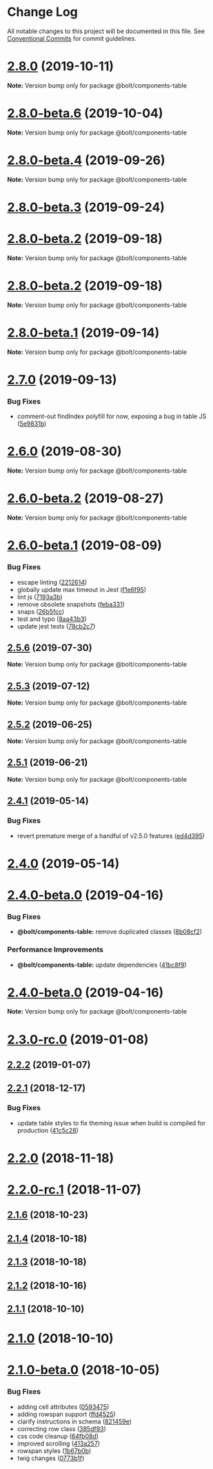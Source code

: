 # Change Log

All notable changes to this project will be documented in this file.
See [Conventional Commits](https://conventionalcommits.org) for commit guidelines.

# [2.8.0](https://github.com/bolt-design-system/bolt/tree/master/packages/components/bolt-table/compare/v2.8.0-beta.6...v2.8.0) (2019-10-11)

**Note:** Version bump only for package @bolt/components-table





# [2.8.0-beta.6](https://github.com/bolt-design-system/bolt/tree/master/packages/components/bolt-table/compare/v2.8.0-beta.5...v2.8.0-beta.6) (2019-10-04)

**Note:** Version bump only for package @bolt/components-table





# [2.8.0-beta.4](https://github.com/bolt-design-system/bolt/tree/master/packages/components/bolt-table/compare/v2.8.0-beta.3...v2.8.0-beta.4) (2019-09-26)

**Note:** Version bump only for package @bolt/components-table





# [2.8.0-beta.3](https://github.com/bolt-design-system/bolt/tree/master/packages/components/bolt-table/compare/v2.7.1...v2.8.0-beta.3) (2019-09-24)



# [2.8.0-beta.2](https://github.com/bolt-design-system/bolt/tree/master/packages/components/bolt-table/compare/v2.7.0...v2.8.0-beta.2) (2019-09-18)

**Note:** Version bump only for package @bolt/components-table





# [2.8.0-beta.2](https://github.com/bolt-design-system/bolt/tree/master/packages/components/bolt-table/compare/v2.7.0...v2.8.0-beta.2) (2019-09-18)

**Note:** Version bump only for package @bolt/components-table





# [2.8.0-beta.1](https://github.com/bolt-design-system/bolt/tree/master/packages/components/bolt-table/compare/v2.7.0...v2.8.0-beta.1) (2019-09-14)

**Note:** Version bump only for package @bolt/components-table





# [2.7.0](https://github.com/bolt-design-system/bolt/tree/master/packages/components/bolt-table/compare/v2.6.0...v2.7.0) (2019-09-13)


### Bug Fixes

* comment-out findIndex polyfill for now, exposing a bug in table JS ([5e9831b](https://github.com/bolt-design-system/bolt/tree/master/packages/components/bolt-table/commit/5e9831b))





# [2.6.0](https://github.com/bolt-design-system/bolt/tree/master/packages/components/bolt-table/compare/v2.6.0-beta.2...v2.6.0) (2019-08-30)

**Note:** Version bump only for package @bolt/components-table





# [2.6.0-beta.2](https://github.com/bolt-design-system/bolt/tree/master/packages/components/bolt-table/compare/v2.6.0-beta.1...v2.6.0-beta.2) (2019-08-27)

**Note:** Version bump only for package @bolt/components-table





# [2.6.0-beta.1](https://github.com/bolt-design-system/bolt/tree/master/packages/components/bolt-table/compare/v2.5.6...v2.6.0-beta.1) (2019-08-09)


### Bug Fixes

* escape linting ([2212614](https://github.com/bolt-design-system/bolt/tree/master/packages/components/bolt-table/commit/2212614))
* globally update max timeout in Jest ([f1e6f95](https://github.com/bolt-design-system/bolt/tree/master/packages/components/bolt-table/commit/f1e6f95))
* lint js ([7193a3b](https://github.com/bolt-design-system/bolt/tree/master/packages/components/bolt-table/commit/7193a3b))
* remove obsolete snapshots ([feba331](https://github.com/bolt-design-system/bolt/tree/master/packages/components/bolt-table/commit/feba331))
* snaps ([26b5fcc](https://github.com/bolt-design-system/bolt/tree/master/packages/components/bolt-table/commit/26b5fcc))
* test and typo ([8aa43b3](https://github.com/bolt-design-system/bolt/tree/master/packages/components/bolt-table/commit/8aa43b3))
* update jest tests ([78cb2c7](https://github.com/bolt-design-system/bolt/tree/master/packages/components/bolt-table/commit/78cb2c7))





## [2.5.6](https://github.com/bolt-design-system/bolt/tree/master/packages/components/bolt-table/compare/v2.5.5...v2.5.6) (2019-07-30)

**Note:** Version bump only for package @bolt/components-table





## [2.5.3](https://github.com/bolt-design-system/bolt/tree/master/packages/components/bolt-table/compare/v2.5.2...v2.5.3) (2019-07-12)

**Note:** Version bump only for package @bolt/components-table





## [2.5.2](https://github.com/bolt-design-system/bolt/tree/master/packages/components/bolt-table/compare/v2.5.1...v2.5.2) (2019-06-25)

**Note:** Version bump only for package @bolt/components-table





## [2.5.1](https://github.com/bolt-design-system/bolt/tree/master/packages/components/bolt-table/compare/v2.5.0...v2.5.1) (2019-06-21)

**Note:** Version bump only for package @bolt/components-table





## [2.4.1](https://github.com/bolt-design-system/bolt/compare/v2.4.0...v2.4.1) (2019-05-14)


### Bug Fixes

* revert premature merge of a handful of v2.5.0 features ([ed4d395](https://github.com/bolt-design-system/bolt/commit/ed4d395))





# [2.4.0](https://github.com/bolt-design-system/bolt/tree/master/packages/components/bolt-table/compare/v2.3.2...v2.4.0) (2019-05-14)



# [2.4.0-beta.0](https://github.com/bolt-design-system/bolt/tree/master/packages/components/bolt-table/compare/v2.2.2...v2.4.0-beta.0) (2019-04-16)


### Bug Fixes

* **@bolt/components-table:** remove duplicated classes ([8b08cf2](https://github.com/bolt-design-system/bolt/tree/master/packages/components/bolt-table/commit/8b08cf2))


### Performance Improvements

* **@bolt/components-table:** update dependencies ([41bc8f9](https://github.com/bolt-design-system/bolt/tree/master/packages/components/bolt-table/commit/41bc8f9))





# [2.4.0-beta.0](https://github.com/bolt-design-system/bolt/compare/v2.3.0...v2.4.0-beta.0) (2019-04-16)

**Note:** Version bump only for package @bolt/components-table





# [2.3.0-rc.0](https://github.com/bolt-design-system/bolt/compare/v2.2.2...v2.3.0-rc.0) (2019-01-08)



## [2.2.2](https://github.com/bolt-design-system/bolt/compare/v2.2.1...v2.2.2) (2019-01-07)



## [2.2.1](https://github.com/bolt-design-system/bolt/compare/v2.2.0...v2.2.1) (2018-12-17)


### Bug Fixes

* update table styles to fix theming issue when build is compiled for production ([41c5c28](https://github.com/bolt-design-system/bolt/commit/41c5c28))



# [2.2.0](https://github.com/bolt-design-system/bolt/compare/v2.2.0-rc.1...v2.2.0) (2018-11-18)



# [2.2.0-rc.1](https://github.com/bolt-design-system/bolt/compare/v2.1.6...v2.2.0-rc.1) (2018-11-07)



## [2.1.6](https://github.com/bolt-design-system/bolt/compare/v2.1.5...v2.1.6) (2018-10-23)



## [2.1.4](https://github.com/bolt-design-system/bolt/compare/v2.1.3...v2.1.4) (2018-10-18)



## [2.1.3](https://github.com/bolt-design-system/bolt/compare/v2.1.2...v2.1.3) (2018-10-18)



## [2.1.2](https://github.com/bolt-design-system/bolt/compare/v2.1.1...v2.1.2) (2018-10-16)



## [2.1.1](https://github.com/bolt-design-system/bolt/compare/v2.1.0...v2.1.1) (2018-10-10)



# [2.1.0](https://github.com/bolt-design-system/bolt/compare/v2.1.0-beta.0...v2.1.0) (2018-10-10)



# [2.1.0-beta.0](https://github.com/bolt-design-system/bolt/compare/v2.0.0...v2.1.0-beta.0) (2018-10-05)


### Bug Fixes

* adding cell attributes ([0593475](https://github.com/bolt-design-system/bolt/commit/0593475))
* adding rowspan support ([ffd4525](https://github.com/bolt-design-system/bolt/commit/ffd4525))
* clarify instructions in schema ([821459e](https://github.com/bolt-design-system/bolt/commit/821459e))
* correcting row class ([385df93](https://github.com/bolt-design-system/bolt/commit/385df93))
* css code cleanup ([64fb08d](https://github.com/bolt-design-system/bolt/commit/64fb08d))
* improved scrolling ([413a257](https://github.com/bolt-design-system/bolt/commit/413a257))
* rowspan styles ([1b67b0b](https://github.com/bolt-design-system/bolt/commit/1b67b0b))
* twig changes ([0773b1f](https://github.com/bolt-design-system/bolt/commit/0773b1f))
